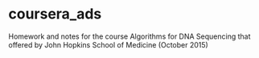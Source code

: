 # coursera_ads
Homework and notes for the course Algorithms for DNA Sequencing that offered by John Hopkins School of Medicine (October 2015)

